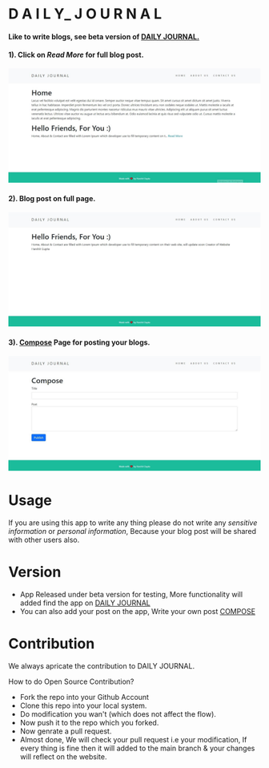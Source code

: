 # D A I L Y_ J O U R N A L
<h4>Like to write blogs, see beta version of <a href='https://dailyjournal-blogs.herokuapp.com/'>DAILY JOURNAL.</a></h4>

  <h4>1). Click on <em>Read More</em> for full blog post.</h4>
  <img src='images/homepage2.jpg' alt='Home page image'>
  <h4>2). Blog post on full page.</h4>
  <img src='images/blogPage.jpg' alt='Blog page image'>
  <h4>3). <a href='https://dailyjournal-blogs.herokuapp.com/compose'>Compose</a> Page for posting your blogs.</h4>
  <img src='images/compose.jpg' alt='compose page image'>
  
# Usage
<p> 
  If you are using this app to write any thing please do not write any <em>sensitive information</em> or <em>personal information</em>, Because your blog post will be shared       with other users also.
</p>
  
# Version
<ul>
  <li>
    App Released under beta version for testing, More functionality will added find the app on <a href='https://dailyjournal-blogs.herokuapp.com/'>DAILY JOURNAL</a>     
  </li>
  <li>
    You can also add your post on the app, Write your own post <a href='https://dailyjournal-blogs.herokuapp.com/compose'>COMPOSE</a>
  </li>
</ul>  

# Contribution
<p> We always apricate the contribution to DAILY JOURNAL.</p> 
<p> How to do Open Source Contribution?</p>
<ul>
  <li>
    Fork the repo into your Github Account
  <li>
    Clone this repo into your local system.
  </li>
  <li>
    Do modification you wan't (which does not affect the flow).
  </li>
  <li>
    Now push it to the repo which you forked. 
  </li>
  <li>
    Now genrate a pull request.
  </li>
  <li>
    Almost done, We will check your pull request i.e your modification, If every thing is fine then it will added to the main branch & your changes will reflect on the website.
  </li>
</ul>  
